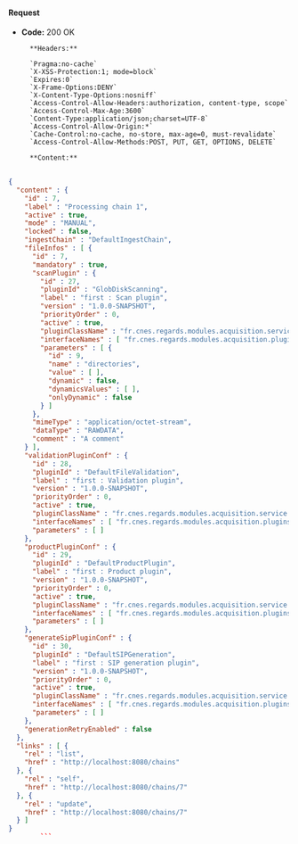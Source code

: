 #### Request

* **Code:** 200 OK

        **Headers:**

        `Pragma:no-cache`
        `X-XSS-Protection:1; mode=block`
        `Expires:0`
        `X-Frame-Options:DENY`
        `X-Content-Type-Options:nosniff`
        `Access-Control-Allow-Headers:authorization, content-type, scope`
        `Access-Control-Max-Age:3600`
        `Content-Type:application/json;charset=UTF-8`
        `Access-Control-Allow-Origin:*`
        `Cache-Control:no-cache, no-store, max-age=0, must-revalidate`
        `Access-Control-Allow-Methods:POST, PUT, GET, OPTIONS, DELETE`

        **Content:**

```json
    
{
  "content" : {
    "id" : 7,
    "label" : "Processing chain 1",
    "active" : true,
    "mode" : "MANUAL",
    "locked" : false,
    "ingestChain" : "DefaultIngestChain",
    "fileInfos" : [ {
      "id" : 7,
      "mandatory" : true,
      "scanPlugin" : {
        "id" : 27,
        "pluginId" : "GlobDiskScanning",
        "label" : "first : Scan plugin",
        "version" : "1.0.0-SNAPSHOT",
        "priorityOrder" : 0,
        "active" : true,
        "pluginClassName" : "fr.cnes.regards.modules.acquisition.service.plugins.GlobDiskScanning",
        "interfaceNames" : [ "fr.cnes.regards.modules.acquisition.plugins.IScanPlugin" ],
        "parameters" : [ {
          "id" : 9,
          "name" : "directories",
          "value" : [ ],
          "dynamic" : false,
          "dynamicsValues" : [ ],
          "onlyDynamic" : false
        } ]
      },
      "mimeType" : "application/octet-stream",
      "dataType" : "RAWDATA",
      "comment" : "A comment"
    } ],
    "validationPluginConf" : {
      "id" : 28,
      "pluginId" : "DefaultFileValidation",
      "label" : "first : Validation plugin",
      "version" : "1.0.0-SNAPSHOT",
      "priorityOrder" : 0,
      "active" : true,
      "pluginClassName" : "fr.cnes.regards.modules.acquisition.service.plugins.DefaultFileValidation",
      "interfaceNames" : [ "fr.cnes.regards.modules.acquisition.plugins.IValidationPlugin" ],
      "parameters" : [ ]
    },
    "productPluginConf" : {
      "id" : 29,
      "pluginId" : "DefaultProductPlugin",
      "label" : "first : Product plugin",
      "version" : "1.0.0-SNAPSHOT",
      "priorityOrder" : 0,
      "active" : true,
      "pluginClassName" : "fr.cnes.regards.modules.acquisition.service.plugins.DefaultProductPlugin",
      "interfaceNames" : [ "fr.cnes.regards.modules.acquisition.plugins.IProductPlugin" ],
      "parameters" : [ ]
    },
    "generateSipPluginConf" : {
      "id" : 30,
      "pluginId" : "DefaultSIPGeneration",
      "label" : "first : SIP generation plugin",
      "version" : "1.0.0-SNAPSHOT",
      "priorityOrder" : 0,
      "active" : true,
      "pluginClassName" : "fr.cnes.regards.modules.acquisition.service.plugins.DefaultSIPGeneration",
      "interfaceNames" : [ "fr.cnes.regards.modules.acquisition.plugins.ISipGenerationPlugin" ],
      "parameters" : [ ]
    },
    "generationRetryEnabled" : false
  },
  "links" : [ {
    "rel" : "list",
    "href" : "http://localhost:8080/chains"
  }, {
    "rel" : "self",
    "href" : "http://localhost:8080/chains/7"
  }, {
    "rel" : "update",
    "href" : "http://localhost:8080/chains/7"
  } ]
}
        ```
